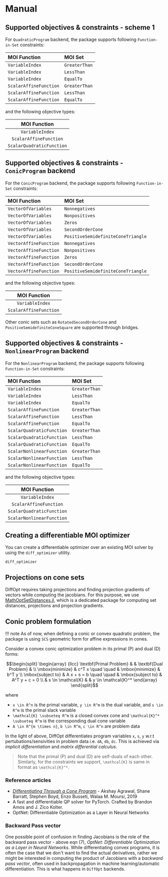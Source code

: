 # Manual

## Supported objectives & constraints - scheme 1

For `QuadraticProgram` backend, the package supports following `Function-in-Set` constraints: 

|  MOI Function | MOI Set |
|:-------|:---------------|
|    `VariableIndex`    |    `GreaterThan`    |
|    `VariableIndex`    |    `LessThan`    |
|    `VariableIndex`    |    `EqualTo`    |
|    `ScalarAffineFunction`    |    `GreaterThan`    |
|    `ScalarAffineFunction`    |    `LessThan`    |
|    `ScalarAffineFunction`    |    `EqualTo`    |

and the following objective types: 

|  MOI Function |
|:-------:|
|   `VariableIndex`   |
|   `ScalarAffineFunction`   |
| `ScalarQuadraticFunction`  | 


## Supported objectives & constraints - `ConicProgram` backend

For the `ConicProgram` backend, the package supports following `Function-in-Set` constraints: 

|  MOI Function | MOI Set |
|:-------|:---------------|
|    `VectorOfVariables`    |    `Nonnegatives`    |
|    `VectorOfVariables`    |    `Nonpositives`    |
|    `VectorOfVariables`    |    `Zeros`    |
|    `VectorOfVariables`    |    `SecondOrderCone`    |
|    `VectorOfVariables`    |    `PositiveSemidefiniteConeTriangle`    |
|    `VectorAffineFunction`    |    `Nonnegatives`    |
|    `VectorAffineFunction`    |    `Nonpositives`    |
|    `VectorAffineFunction`    |    `Zeros`    |
|    `VectorAffineFunction`    |    `SecondOrderCone`    |
|    `VectorAffineFunction`    |    `PositiveSemidefiniteConeTriangle`    |

and the following objective types: 

|  MOI Function |
|:-------:|
|   `VariableIndex`   |
|   `ScalarAffineFunction`   |

Other conic sets such as `RotatedSecondOrderCone` and `PositiveSemidefiniteConeSquare` are supported through bridges.

## Supported objectives & constraints - `NonlinearProgram` backend

For the `NonlinearProgram` backend, the package supports following `Function-in-Set` constraints:

|  MOI Function | MOI Set |
|:-------|:---------------|
|    `VariableIndex`    |    `GreaterThan`    |
|    `VariableIndex`    |    `LessThan`    |
|    `VariableIndex`    |    `EqualTo`    |
|    `ScalarAffineFunction`    |    `GreaterThan`    |
|    `ScalarAffineFunction`    |    `LessThan`    |
|    `ScalarAffineFunction`    |    `EqualTo`    |
|    `ScalarQuadraticFunction`    |    `GreaterThan`    |
|    `ScalarQuadraticFunction`    |    `LessThan`    |
|    `ScalarQuadraticFunction`    |    `EqualTo`    |
|    `ScalarNonlinearFunction`    |    `GreaterThan`    |
|    `ScalarNonlinearFunction`    |    `LessThan`    |
|    `ScalarNonlinearFunction`    |    `EqualTo`    |

and the following objective types: 

|  MOI Function |
|:-------:|
|   `VariableIndex`   |
|   `ScalarAffineFunction`   |
| `ScalarQuadraticFunction`  | 
| `ScalarNonlinearFunction`  |

## Creating a differentiable MOI optimizer

You can create a differentiable optimizer over an existing MOI solver by using the `diff_optimizer` utility. 
```@docs
diff_optimizer
```

## Projections on cone sets

DiffOpt requires taking projections and finding projection gradients of vectors while computing the jacobians. For this purpose, we use [MathOptSetDistances.jl](https://github.com/matbesancon/MathOptSetDistances.jl), which is a dedicated package for computing set distances, projections and projection gradients.


## Conic problem formulation

!!! note
    As of now, when defining a conic or convex quadratic problem, the package is using `SCS` geometric form for affine expressions in cones.

Consider a convex conic optimization problem in its primal (P) and dual (D) forms:
```math
\begin{split}
\begin{array} {llcc}
\textbf{Primal Problem} & & \textbf{Dual Problem} & \\
\mbox{minimize} & c^T x  \quad \quad & \mbox{minimize} & b^T y  \\
\mbox{subject to} & A x + s = b  \quad \quad & \mbox{subject to} & A^T y + c = 0 \\
& s \in \mathcal{K} &  & y \in \mathcal{K}^*
\end{array}
\end{split}
```

where
- ``x \in R^n`` is the primal variable, ``y \in R^m`` is the dual variable, and ``s \in R^m`` is the primal slack
variable
- ``\mathcal{K} \subseteq R^m`` is a closed convex cone and ``\mathcal{K}^* \subseteq R^m`` is the corresponding dual cone
variable
- ``A \in R^{m \times n}``, ``b \in R^m``, ``c \in R^n`` are problem data

In the light of above, DiffOpt differentiates program variables ``x``, ``s``, ``y``  w.r.t pertubations/sensivities in problem data i.e. ``dA``, ``db``, ``dc``. This is achieved via *implicit differentiation* and *matrix differential calculus*.

> Note that the primal (P) and dual (D) are self-duals of each other. Similarly, for the constraints we support, ``\mathcal{K}`` is same in format as ``\mathcal{K}^*``.


### Reference articles

- [_Differentiating Through a Cone Program_](https://arxiv.org/abs/1904.09043) - Akshay Agrawal, Shane Barratt, Stephen Boyd, Enzo Busseti, Walaa M. Moursi, 2019
- A fast and differentiable QP solver for PyTorch. Crafted by Brandon Amos and J. Zico Kolter.
- OptNet: Differentiable Optimization as a Layer in Neural Networks

### Backward Pass vector
One possible point of confusion in finding Jacobians is the role of the backward pass vector - above eqn (7), *OptNet: Differentiable Optimization as a Layer in Neural Networks*. While differentiating convex programs, it is often the case that we don't want to find the actual derivatives, rather we might be interested in computing the product of Jacobians with a *backward pass vector*, often used in backpropagation in machine learning/automatic differentiation. This is what happens in `DiffOpt` backends.
